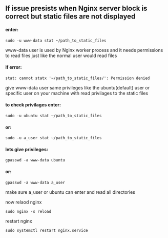 ## If issue presists when Nginx server block is correct but static files are not displayed

#### enter:

	sudo -u www-data stat ~/path_to_static_files

www-data user is used by Nginx worker process and it needs permissions to read files just like the normal user would read files

#### if error:
	stat: cannot statx '~/path_to_static_files/': Permission denied

give www-data user same privileges like the ubuntu(default) user or specific user on your machine with read privilages to the static files

#### to check privilages enter:

	sudo -u ubuntu stat ~/path_to_static_files

#### or:
	sudo -u a_user stat ~/path_to_static_files

#### lets give privileges:

	gpasswd -a www-data ubuntu

#### or:

	gpasswd -a www-data a_user

make sure a_user or ubuntu can enter and read all directories

now relaod nginx

	sudo nginx -s reload

restart nginx

	sudo systemctl restart nginx.service
